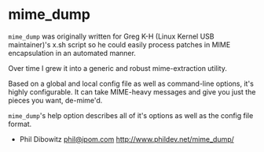 # mime_dump

`mime_dump` was originally written for Greg K-H (Linux Kernel USB maintainer)'s
x.sh script so he could easily process patches in MIME encapsulation in an
automated manner.

Over time I grew it into a generic and robust mime-extraction utility.

Based on a global and local config file as well as command-line options, it's
highly configurable. It can take MIME-heavy messages and give you just the
pieces you want, de-mime'd.

`mime_dump`'s help option describes all of it's options as well as the config
file format.

- Phil Dibowitz <phil@ipom.com>
http://www.phildev.net/mime_dump/
